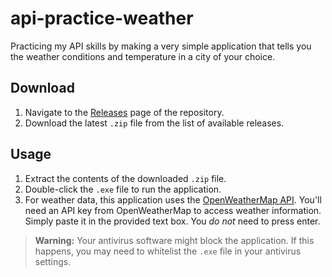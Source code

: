 # api-practice-weather
Practicing my API skills by making a very simple application that tells you the weather conditions and temperature in a city of your choice.

## Download

1. Navigate to the [Releases](https://github.com/basicallycommits/api-practice-weather/releases) page of the repository.
2. Download the latest `.zip` file from the list of available releases.

## Usage

1. Extract the contents of the downloaded `.zip` file.
2. Double-click the `.exe` file to run the application.
3. For weather data, this application uses the [OpenWeatherMap API](https://openweathermap.org/). You'll need an API key from OpenWeatherMap to access weather information. Simply paste it in the provided text box. You *do not* need to press enter.

> **Warning:** Your antivirus software might block the application. If this happens, you may need to whitelist the `.exe` file in your antivirus settings.
